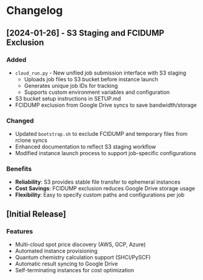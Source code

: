 # Changelog

## [2024-01-26] - S3 Staging and FCIDUMP Exclusion

### Added
- `cloud_run.py` - New unified job submission interface with S3 staging
  - Uploads job files to S3 bucket before instance launch
  - Generates unique job IDs for tracking
  - Supports custom environment variables and configuration
- S3 bucket setup instructions in SETUP.md
- FCIDUMP exclusion from Google Drive syncs to save bandwidth/storage

### Changed
- Updated `bootstrap.sh` to exclude FCIDUMP and temporary files from rclone syncs
- Enhanced documentation to reflect S3 staging workflow
- Modified instance launch process to support job-specific configurations

### Benefits
- **Reliability**: S3 provides stable file transfer to ephemeral instances
- **Cost Savings**: FCIDUMP exclusion reduces Google Drive storage usage
- **Flexibility**: Easy to specify custom paths and configurations per job

## [Initial Release]

### Features
- Multi-cloud spot price discovery (AWS, GCP, Azure)
- Automated instance provisioning
- Quantum chemistry calculation support (SHCI/PySCF)
- Automatic result syncing to Google Drive
- Self-terminating instances for cost optimization